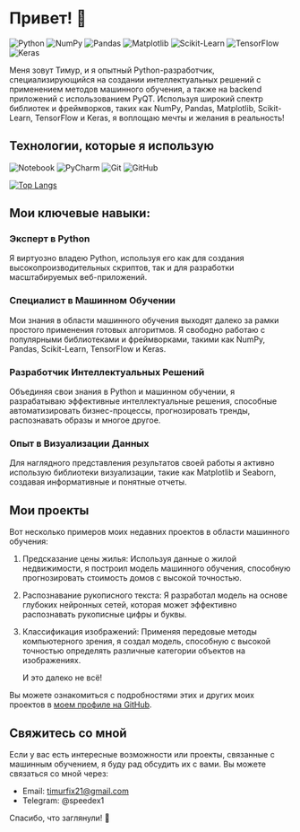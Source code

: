 # Привет! 👋

![Python](https://img.shields.io/badge/python-3670A0?style=for-the-badge&logo=python&logoColor=white)
![NumPy](https://img.shields.io/badge/numpy-%23013243.svg?style=for-the-badge&logo=numpy&logoColor=white)
![Pandas](https://img.shields.io/badge/pandas-%23150458.svg?style=for-the-badge&logo=pandas&logoColor=white)
![Matplotlib](https://img.shields.io/badge/Matplotlib-%23ffffff.svg?style=for-the-badge&logo=Matplotlib&logoColor=black)
![Scikit-Learn](https://img.shields.io/badge/scikit--learn-%23F7931E.svg?style=for-the-badge&logo=scikit-learn&logoColor=white)
![TensorFlow](https://img.shields.io/badge/TensorFlow-%23FF6F00.svg?style=for-the-badge&logo=TensorFlow&logoColor=white)
![Keras](https://img.shields.io/badge/Keras-%23D00000.svg?style=for-the-badge&logo=Keras&logoColor=white)

Меня зовут Тимур, и я опытный Python-разработчик, специализирующийся на создании интеллектуальных решений с применением методов машинного обучения, а также на backend приложений с использованием PyQT. Используя широкий спектр библиотек и фреймворков, таких как NumPy, Pandas, Matplotlib, Scikit-Learn, TensorFlow и Keras, я воплощаю мечты и желания в реальность!

## Технологии, которые я использую

![Notebook](https://img.shields.io/badge/Jupyter-F37626.svg?&style=for-the-badge&logo=Jupyter&logoColor=white)
![PyCharm](https://img.shields.io/badge/pycharm-143?style=for-the-badge&logo=pycharm&logoColor=black&color=black&labelColor=green)
![Git](https://img.shields.io/badge/git-%23F05033.svg?style=for-the-badge&logo=git&logoColor=white)
![GitHub](https://img.shields.io/badge/github-%23121011.svg?style=for-the-badge&logo=github&logoColor=white)

[![Top Langs](https://github-readme-stats.vercel.app/api/top-langs/?username=SeniorSpeedex&layout=compact&theme=vision-friendly-dark)](https://github.com/anuraghazra/github-readme-stats)

## Мои ключевые навыки:

### Эксперт в Python
Я виртуозно владею Python, используя его как для создания высокопроизводительных скриптов, так и для разработки масштабируемых веб-приложений.

### Специалист в Машинном Обучении
Мои знания в области машинного обучения выходят далеко за рамки простого применения готовых алгоритмов. Я свободно работаю с популярными библиотеками и фреймворками, такими как NumPy, Pandas, Scikit-Learn, TensorFlow и Keras.

### Разработчик Интеллектуальных Решений
Объединяя свои знания в Python и машинном обучении, я разрабатываю эффективные интеллектуальные решения, способные автоматизировать бизнес-процессы, прогнозировать тренды, распознавать образы и многое другое.

### Опыт в Визуализации Данных
Для наглядного представления результатов своей работы я активно использую библиотеки визуализации, такие как Matplotlib и Seaborn, создавая информативные и понятные отчеты.

## Мои проекты

Вот несколько примеров моих недавних проектов в области машинного обучения:

1. Предсказание цены жилья: Используя данные о жилой недвижимости, я построил модель машинного обучения, способную прогнозировать стоимость домов с высокой точностью.
   

2. Распознавание рукописного текста: Я разработал модель на основе глубоких нейронных сетей, которая может эффективно распознавать рукописные цифры и буквы.
   

3. Классификация изображений: Применяя передовые методы компьютерного зрения, я создал модель, способную с высокой точностью определять различные категории объектов на изображениях.
   
   И это далеко не всё!

Вы можете ознакомиться с подробностями этих и других моих проектов в [моем профиле на GitHub](https://github.com/SeniorSpeedex).

## Свяжитесь со мной

Если у вас есть интересные возможности или проекты, связанные с машинным обучением, я буду рад обсудить их с вами. Вы можете связаться со мной через:

- Email: timurfix21@gmail.com
- Telegram: @speedex1

Спасибо, что заглянули! 🙂
